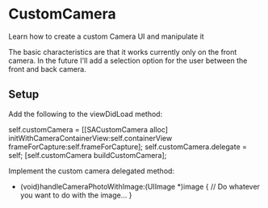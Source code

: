 # CustomCamera
Learn how to create a custom Camera UI and manipulate it

The basic characteristics are that it works currently only on the front camera. In the future I'll add a selection option for the user between the front and back camera.

## Setup

Add the following to the viewDidLoad method:

self.customCamera = [[SACustomCamera alloc] initWithCameraContainerView:self.containerView
                                                            frameForCapture:self.frameForCapture];
    self.customCamera.delegate = self;
    [self.customCamera buildCustomCamera];


Implement the custom camera delegated method:

- (void)handleCameraPhotoWithImage:(UIImage *)image
{
    // Do whatever you want to do with the image...
}

